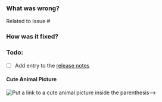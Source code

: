 ### What was wrong?

Related to Issue #

### How was it fixed?

### Todo:
- [ ] Add entry to the [release notes](https://github.com/ethereum/web3.py/blob/master/newsfragments/README.md)

#### Cute Animal Picture

![Put a link to a cute animal picture inside the parenthesis-->]()
